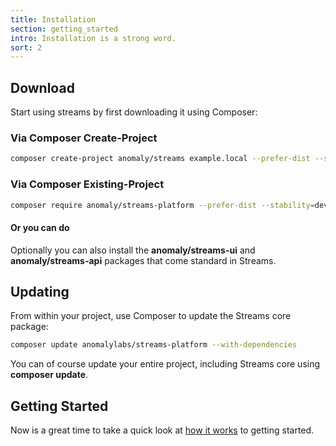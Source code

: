 ```yaml
---
title: Installation
section: getting_started
intro: Installation is a strong word.
sort: 2
---
```


## Download

Start using streams by first downloading it using Composer:

### Via Composer Create-Project

```bash
composer create-project anomaly/streams example.local --prefer-dist --stability=dev
```

### Via Composer Existing-Project

```bash
composer require anomaly/streams-platform --prefer-dist --stability=dev
```

#### Or you can do 
Optionally you can also install the **anomaly/streams-ui** and **anomaly/streams-api** packages that come standard in Streams.

## Updating
From within your project, use Composer to update the Streams core package:

```bash
composer update anomalylabs/streams-platform --with-dependencies
```

You can of course update your entire project, including Streams core using **composer update**.

## Getting Started

Now is a great time to take a quick look at [how it works](how-it-works) to getting started.
